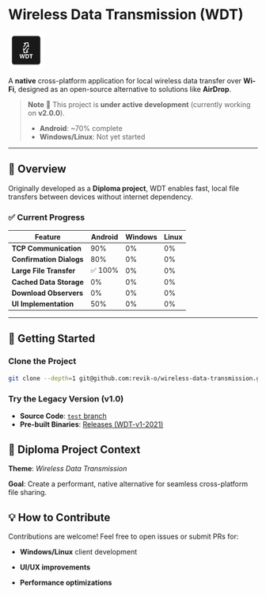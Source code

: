 # Wireless Data Transmission (WDT)

![Logo](./Android/app/src/main/res/mipmap-hdpi/ic_launcher.webp)

A **native** cross-platform application for local wireless data transfer over **Wi-Fi**, designed as an open-source alternative to solutions like **AirDrop**.

> **Note**
> 🚧 This project is **under active development** (currently working on **v2.0.0**).
> - **Android**: ~70% complete
> - **Windows/Linux**: Not yet started

---

## 📌 Overview
Originally developed as a **Diploma project**, WDT enables fast, local file transfers between devices without internet dependency.

### ✅ Current Progress
| Feature                | Android | Windows | Linux |
|------------------------|---------|---------|-------|
| **TCP Communication**  | 90%     | 0%      | 0%    |
| **Confirmation Dialogs**| 80%     | 0%      | 0%    |
| **Large File Transfer** | ✅ 100% | 0%      | 0%    |
| **Cached Data Storage** | 0%      | 0%      | 0%    |
| **Download Observers**  | 0%      | 0%      | 0%    |
| **UI Implementation**   | 50%     | 0%      | 0%    |

---

## 🚀 Getting Started

### Clone the Project
```bash
git clone --depth=1 git@github.com:revik-o/wireless-data-transmission.git wdt-main
```

### Try the Legacy Version (v1.0)
- **Source Code**: [`test` branch](https://github.com/revik-o/wireless-data-transmission/tree/test)
- **Pre-built Binaries**: [Releases (WDT-v1-2021)](https://github.com/revik-o/wireless-data-transmission/releases/tag/WDT-v1-2021)

## 📜 Diploma Project Context
**Theme**: *Wireless Data Transmission*

**Goal**: Create a performant, native alternative for seamless cross-platform file sharing.

## 💡 How to Contribute
Contributions are welcome! Feel free to open issues or submit PRs for:

- **Windows/Linux** client development

- **UI/UX improvements**

- **Performance optimizations**
